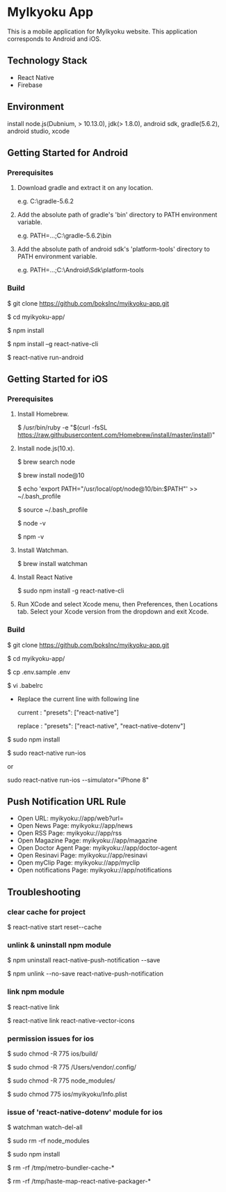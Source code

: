 # MyIkyoku App

This is a mobile application for MyIkyoku website. This application corresponds to Android and iOS.

## Technology Stack

* React Native
* Firebase

## Environment

install node.js(Dubnium, > 10.13.0), jdk(> 1.8.0), android sdk, gradle(5.6.2), android studio, xcode

## Getting Started for Android
### Prerequisites
1. Download gradle and extract it on any location.

   e.g. C:\gradle-5.6.2

2. Add the absolute path of gradle's 'bin' directory to PATH environment variable.

   e.g. PATH=...;C:\gradle-5.6.2\bin

3. Add the absolute path of android sdk's 'platform-tools' directory to PATH environment variable.

   e.g. PATH=...;C:\Android\Sdk\platform-tools

### Build
$ git clone https://github.com/boksInc/myikyoku-app.git

$ cd myikyoku-app/

$ npm install

$ npm install –g react-native-cli

$ react-native run-android

## Getting Started for iOS
### Prerequisites
1. Install Homebrew.

   $ /usr/bin/ruby -e "$(curl -fsSL https://raw.githubusercontent.com/Homebrew/install/master/install)"

2. Install node.js(10.x).

   $ brew search node
   
   $ brew install node@10

   $ echo 'export PATH="/usr/local/opt/node@10/bin:$PATH"' >> ~/.bash_profile

   $ source ~/.bash_profile

   $ node -v

   $ npm -v

3. Install Watchman.

   $ brew install watchman

4. Install React Native

   $ sudo npm install -g react-native-cli
   
5. Run XCode and select Xcode menu, then Preferences, then Locations tab. Select your Xcode version from the dropdown and exit Xcode.

### Build
$ git clone https://github.com/boksInc/myikyoku-app.git

$ cd myikyoku-app/

$ cp .env.sample .env

$ vi .babelrc

  * Replace the current line with following line

    current : "presets": ["react-native"]

	replace : "presets": ["react-native", "react-native-dotenv"]
  

$ sudo npm install

$ sudo react-native run-ios

  or
  
  sudo react-native run-ios --simulator="iPhone 8"

## Push Notification URL Rule

  * Open URL: myikyoku://app/web?url=
  * Open News Page: myikyoku://app/news
  * Open RSS Page: myikyoku://app/rss
  * Open Magazine Page: myikyoku://app/magazine
  * Open Doctor Agent Page: myikyoku://app/doctor-agent
  * Open Resinavi Page: myikyoku://app/resinavi
  * Open myClip Page: myikyoku://app/myclip
  * Open notifications Page: myikyoku://app/notifications


## Troubleshooting

### clear cache for project

$ react-native start reset--cache

### unlink & uninstall npm module

$ npm uninstall react-native-push-notification --save

$ npm unlink --no-save react-native-push-notification

### link npm module

$ react-native link

$ react-native link react-native-vector-icons

### permission issues for ios

$ sudo chmod -R 775 ios/build/

$ sudo chmod -R 775 /Users/vendor/.config/

$ sudo chmod -R 775 node_modules/

$ sudo chmod 775 ios/myikyoku/Info.plist 

### issue of 'react-native-dotenv' module for ios

$ watchman watch-del-all

$ sudo rm -rf node_modules

$ sudo npm install

$ rm -rf /tmp/metro-bundler-cache-*

$ rm -rf /tmp/haste-map-react-native-packager-*
